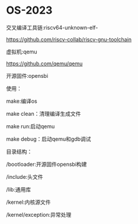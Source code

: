 # OS-2023
交叉编译工具链:riscv64-unknown-elf-

https://github.com/riscv-collab/riscv-gnu-toolchain

虚拟机:qemu

https://github.com/qemu/qemu

开源固件:opensbi

使用：

make:编译os

make clean：清理编译生成文件

make run:启动qemu

make debug：启动qemu和gdb调试


目录结构：

/bootloader:开源固件opensbi构建

/include:头文件

/lib:通用库

/kernel:内核源文件

/kernel/exception:异常处理


